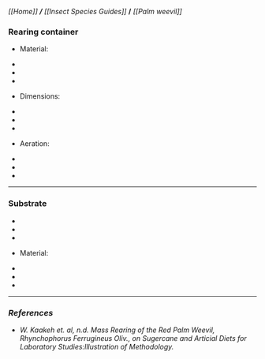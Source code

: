 _[[Home]] **/** [[Insect Species Guides]]_ **/** _[[Palm weevil]]_

### Rearing container


* Material:

-
-
-

* Dimensions: 

-
-
-
* Aeration:

-
-
-

***

### **Substrate**

-
-
-

* Material:

-
-
-
***

### *References*
 
* _W. Kaakeh et. al, n.d. Mass Rearing of the Red Palm Weevil, Rhynchophorus Ferrugineus Oliv., on Sugercane and Articial Diets for Laboratory Studies:Illustration of Methodology._